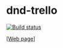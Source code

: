 # dnd-trello

[![Build status](https://ci.appveyor.com/api/projects/status/qdgk8272exsdfu2e?svg=true)](https://ci.appveyor.com/project/sleeper-g/dnd-trello)

[[Web page](https://sleeper-g.github.io/dnd-trello/)]
